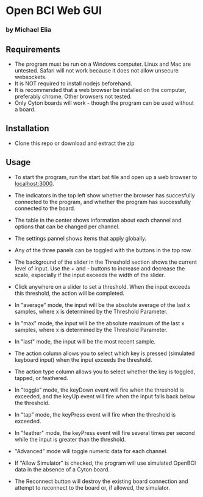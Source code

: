 # Open BCI Web GUI

### by Michael Elia

## Requirements

- The program must be run on a Windows computer. Linux and Mac are untested. Safari will not work because it does not allow unsecure websockets.
- It is NOT required to install nodejs beforehand. 
- It is recommended that a web browser be installed on the computer, preferably chrome. Other browsers not tested.
- Only Cyton boards will work - though the program can be used without a board.

## Installation

- Clone this repo or download and extract the zip

## Usage

- To start the program, run the start.bat file and open up a web browser to [localhost:3000](http://localhost:3000).

- The indicators in the top left show whether the browser has succesfully connected to the program, and whether the program has successfully connected to the board.
- The table in the center shows information about each channel and options that can be changed per channel.
- The settings pannel shows items that apply globally.

- Any of the three panels can be toggled with the buttons in the top row.

- The background of the slider in the Threshold section shows the current level of input. Use the + and - buttons to increase and decrease the scale, especially if the input exceeds the width of the slider.
- Click anywhere on a slider to set a threshold. When the input exceeds this threshold, the action will be completed.
- In "average" mode, the input will be the absolute average of the last x samples, where x is determined by the Threshold Parameter.
- In "max" mode, the input will be the absolute maximum of the last x samples, where x is determined by the Threshold Parameter.
- In "last" mode, the input will be the most recent sample.
- The action column allows you to select which key is pressed (simulated keyboard input) when the input exceeds the threshold.
- The action type column allows you to select whether the key is toggled, tapped, or feathered.
- In "toggle" mode, the keyDown event will fire when the threshold is exceeded, and the keyUp event will fire when the input falls back below the threshold.
- In "tap" mode, the keyPress event will fire when the threshold is exceeded.
- In "feather" mode, the keyPress event will fire several times per second while the input is greater than the threshold.

- "Advanced" mode will toggle numeric data for each channel.
- If "Allow Simulator" is checked, the program will use simulated OpenBCI data in the absence of a Cyton board.
- The Reconnect button will destroy the existing board connection and attempt to reconnect to the board or, if allowed, the simulator.
